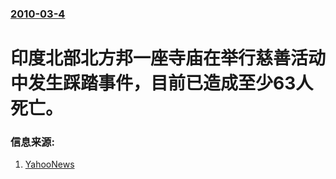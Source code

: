 ### [2010-03-4](/news/2010/03/4/index.md)

##### 
#  印度北部北方邦一座寺庙在举行慈善活动中发生踩踏事件，目前已造成至少63人死亡。




### 信息来源:

1. [YahooNews](http://news.yahoo.com/s/afp/20100304/ts_afp/indiareligionaccidentstampede)
